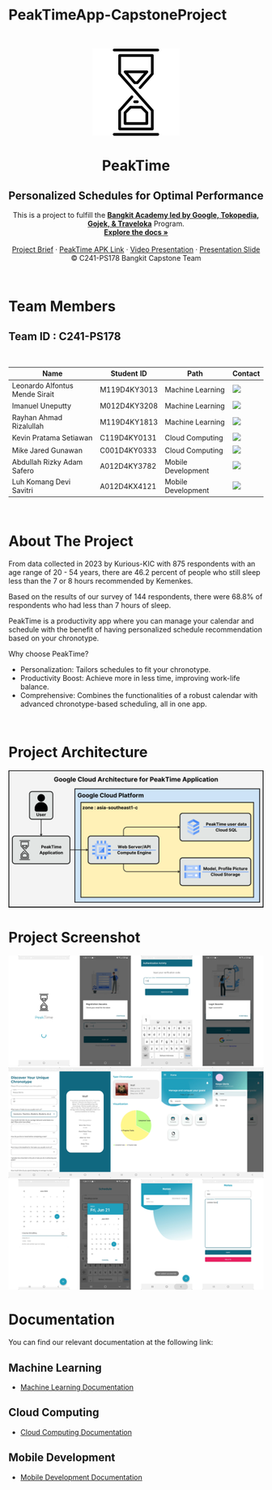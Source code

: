 # PeakTimeApp-CapstoneProject

<!-- PROJECT LOGO -->
<br />
<p align="center">
  <a href='https://github.com/KevinPratamaSetiawan/PeakTimeApp-CapstoneProject/blob/main/Image/Logo%20PeakTime.png'><img src='https://github.com/KevinPratamaSetiawan/PeakTimeApp-CapstoneProject/blob/main/Image/Logo%20PeakTime.png' type='image' target="_blank"></a>
  <h1 align="center">PeakTime</h1>
  <h2 align="center">Personalized Schedules for Optimal Performance</h2>
  
  <p align="center">
  This is a project to fulfill the  <a href="https://grow.google/intl/id_id/bangkit/" target="_blank"><strong>Bangkit Academy led by Google, Tokopedia, Gojek, & Traveloka</strong></a>
   Program.
    <br />
    <a href="https://github.com/KevinPratamaSetiawan/PeakTime-APP-Project" target="_blank"><strong>Explore the docs »</strong></a>
    <br />
    <br />
    <a href="https://docs.google.com/document/d/1E9jB7hi0P4qzsLbwm6e5B5x7Xv6RWSoM5SDi0f9DBw8/edit?usp=sharing" target="_blank">Project Brief</a>
    ·
    <a href="https://github.com/KevinPratamaSetiawan/PeakTimeApp-CapstoneProject/blob/main/PeakTime.apk" target="_blank">PeakTime APK Link</a>
    ·
    <a href="https://www.youtube.com/watch?v=YqUfl7UrQpo" target="_blank">Video Presentation</a>
    ·
    <a href="https://www.canva.com/design/DAGIpkysAhA/2HrBG-7uFVAXvOgbH3MjrQ/edit?utm_content=DAGIpkysAhA&utm_campaign=designshare&utm_medium=link2&utm_source=sharebutton" target="_blank">Presentation Slide</a>
    <br />
    © C241-PS178 Bangkit Capstone Team
  </p>
</p>
<br>

# Team Members

## Team ID : C241-PS178

<br>

| Name                           | Student ID   | Path                | Contact                                                                                                                                                                                  |
| ------------------------------ | -----------  | ------------------- | ---------------------------------------------------------------------------------------------------------------------------------------------------------------------------------------- |
| Leonardo Alfontus Mende Sirait | M119D4KY3013 | Machine Learning    | <a href="https://www.linkedin.com/in/leonardoamsirait/" target="_blank"><img src="https://img.shields.io/badge/LinkedIn-0077B5?style=for-the-badge&logo=linkedin&logoColor=white" /></a>                 |
| Imanuel Uneputty               | M012D4KY3208 | Machine Learning    | <a href="https://www.linkedin.com/in/imanueluneputty/" target="_blank"><img src="https://img.shields.io/badge/LinkedIn-0077B5?style=for-the-badge&logo=linkedin&logoColor=white" /></a>                  |
| Rayhan Ahmad Rizalullah        | M119D4KY1813 | Machine Learning    | <a href="https://www.linkedin.com/in/rayhanahmadr/" target="_blank"><img src="https://img.shields.io/badge/LinkedIn-0077B5?style=for-the-badge&logo=linkedin&logoColor=white" /></a>                     |
| Kevin Pratama Setiawan         | C119D4KY0131 | Cloud Computing     | <a href="https://www.linkedin.com/in/kevin-pratama-setiawan-159060258/" target="_blank"><img src="https://img.shields.io/badge/LinkedIn-0077B5?style=for-the-badge&logo=linkedin&logoColor=white" /></a> |
| Mike Jared Gunawan             | C001D4KY0333 | Cloud Computing     | <a href="https://www.linkedin.com/in/mikejared/" target="_blank"><img src="https://img.shields.io/badge/LinkedIn-0077B5?style=for-the-badge&logo=linkedin&logoColor=white" /></a>                        |
| Abdullah Rizky Adam Safero     | A012D4KY3782 | Mobile Development  | <a href="https://www.linkedin.com/in/abdrizkyfero/" target="_blank"><img src="https://img.shields.io/badge/LinkedIn-0077B5?style=for-the-badge&logo=linkedin&logoColor=white" /></a>                     |
| Luh Komang Devi Savitri        | A012D4KX4121 | Mobile Development  | <a href="https://www.linkedin.com/in/luhkomangdevi/" target="_blank"><img src="https://img.shields.io/badge/LinkedIn-0077B5?style=for-the-badge&logo=linkedin&logoColor=white" /></a>                    |

<br>

# About The Project
<p>From data collected in 2023 by Kurious-KIC with 875 respondents with an age range of 20 - 54 years, there are 46.2 percent of people who still sleep less than the 7 or 8 hours recommended by Kemenkes. </p>

<p>Based on the results of our survey of 144 respondents, there were 68.8% of respondents who had less than 7 hours of sleep.</p>

<p>PeakTime is a productivity app where you can manage your calendar and schedule with the benefit of having personalized schedule recommendation based on your chronotype. </p>

<p>Why choose PeakTime?</p>

- Personalization: Tailors schedules to fit your chronotype.
- Productivity Boost: Achieve more in less time, improving work-life balance.
- Comprehensive: Combines the functionalities of a robust calendar with advanced chronotype-based scheduling, all in one app.

<br>

# Project Architecture
<a href='https://github.com/KevinPratamaSetiawan/PeakTimeApp-CapstoneProject/blob/main/Image/Cloud%20Architecture.png'><img src='https://github.com/KevinPratamaSetiawan/PeakTimeApp-CapstoneProject/blob/main/Image/Cloud%20Architecture.png' type='image' target="_blank"></a>

# Project Screenshot
<a href='https://github.com/KevinPratamaSetiawan/PeakTimeApp-CapstoneProject/blob/main/Image/Login.png'><img src='https://github.com/KevinPratamaSetiawan/PeakTimeApp-CapstoneProject/blob/main/Image/Login.png' type='image' target="_blank"></a>
<br>
<a href='https://github.com/KevinPratamaSetiawan/PeakTimeApp-CapstoneProject/blob/main/Image/MainMenu.png'><img src='https://github.com/KevinPratamaSetiawan/PeakTimeApp-CapstoneProject/blob/main/Image/MainMenu.png' type='image' target="_blank"></a>
<br>
<a href='https://github.com/KevinPratamaSetiawan/PeakTimeApp-CapstoneProject/blob/main/Image/MainFeature.png'><img src='https://github.com/KevinPratamaSetiawan/PeakTimeApp-CapstoneProject/blob/main/Image/MainFeature.png' type='image' target="_blank"></a>
<br>

# Documentation
You can find our relevant documentation at the following link:

## Machine Learning 
- [Machine Learning Documentation](https://github.com/iMnuelll/Bangkit_Capstone)

## Cloud Computing 
- [Cloud Computing Documentation](https://github.com/KevinPratamaSetiawan/PeakTimeAPI)

## Mobile Development 
- [Mobile Development Documentation](https://github.com/devissvtr/PeakTime.git)
